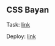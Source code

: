 ## CSS Bayan

Task: [link](https://github.com/DrDiman/CSS-Bayan-task)

Deploy: [link](https://freightdh.github.io/cssBayan/cssBayan/)
